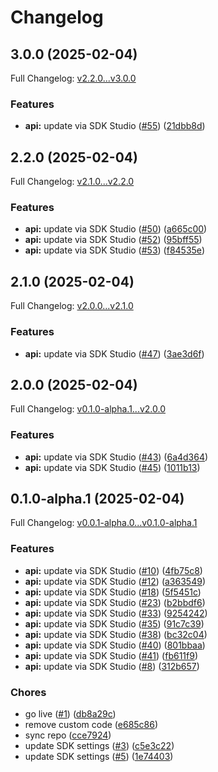 # Changelog

## 3.0.0 (2025-02-04)

Full Changelog: [v2.2.0...v3.0.0](https://github.com/BrainbaseHQ/brainbase-python-sdk/compare/v2.2.0...v3.0.0)

### Features

* **api:** update via SDK Studio ([#55](https://github.com/BrainbaseHQ/brainbase-python-sdk/issues/55)) ([21dbb8d](https://github.com/BrainbaseHQ/brainbase-python-sdk/commit/21dbb8db01ce953e1154f77ac1cc795ba727cf4c))

## 2.2.0 (2025-02-04)

Full Changelog: [v2.1.0...v2.2.0](https://github.com/BrainbaseHQ/brainbase-python-sdk/compare/v2.1.0...v2.2.0)

### Features

* **api:** update via SDK Studio ([#50](https://github.com/BrainbaseHQ/brainbase-python-sdk/issues/50)) ([a665c00](https://github.com/BrainbaseHQ/brainbase-python-sdk/commit/a665c00b172f0c41789098e6e50b959c5bb38c15))
* **api:** update via SDK Studio ([#52](https://github.com/BrainbaseHQ/brainbase-python-sdk/issues/52)) ([95bff55](https://github.com/BrainbaseHQ/brainbase-python-sdk/commit/95bff55484b4d252fdd34cc1bd14f096059eaf45))
* **api:** update via SDK Studio ([#53](https://github.com/BrainbaseHQ/brainbase-python-sdk/issues/53)) ([f84535e](https://github.com/BrainbaseHQ/brainbase-python-sdk/commit/f84535eec8e1162afe8f0046d32955cd904d7d78))

## 2.1.0 (2025-02-04)

Full Changelog: [v2.0.0...v2.1.0](https://github.com/BrainbaseHQ/brainbase-python-sdk/compare/v2.0.0...v2.1.0)

### Features

* **api:** update via SDK Studio ([#47](https://github.com/BrainbaseHQ/brainbase-python-sdk/issues/47)) ([3ae3d6f](https://github.com/BrainbaseHQ/brainbase-python-sdk/commit/3ae3d6f3c42b706ce9e640f399723fe0165cfffd))

## 2.0.0 (2025-02-04)

Full Changelog: [v0.1.0-alpha.1...v2.0.0](https://github.com/BrainbaseHQ/brainbase-python-sdk/compare/v0.1.0-alpha.1...v2.0.0)

### Features

* **api:** update via SDK Studio ([#43](https://github.com/BrainbaseHQ/brainbase-python-sdk/issues/43)) ([6a4d364](https://github.com/BrainbaseHQ/brainbase-python-sdk/commit/6a4d364cc3740780ade0a8bb2168fe5060125848))
* **api:** update via SDK Studio ([#45](https://github.com/BrainbaseHQ/brainbase-python-sdk/issues/45)) ([1011b13](https://github.com/BrainbaseHQ/brainbase-python-sdk/commit/1011b13fd27121a9e8ef357811ddac287a28de0b))

## 0.1.0-alpha.1 (2025-02-04)

Full Changelog: [v0.0.1-alpha.0...v0.1.0-alpha.1](https://github.com/BrainbaseHQ/brainbase-python-sdk/compare/v0.0.1-alpha.0...v0.1.0-alpha.1)

### Features

* **api:** update via SDK Studio ([#10](https://github.com/BrainbaseHQ/brainbase-python-sdk/issues/10)) ([4fb75c8](https://github.com/BrainbaseHQ/brainbase-python-sdk/commit/4fb75c8c78c172cb0a80be304334803956968247))
* **api:** update via SDK Studio ([#12](https://github.com/BrainbaseHQ/brainbase-python-sdk/issues/12)) ([a363549](https://github.com/BrainbaseHQ/brainbase-python-sdk/commit/a3635498129383f20cae75014ad9720e18cc7ec6))
* **api:** update via SDK Studio ([#18](https://github.com/BrainbaseHQ/brainbase-python-sdk/issues/18)) ([5f5451c](https://github.com/BrainbaseHQ/brainbase-python-sdk/commit/5f5451cebcda05a40deef4104207be19e5f8e8ac))
* **api:** update via SDK Studio ([#23](https://github.com/BrainbaseHQ/brainbase-python-sdk/issues/23)) ([b2bbdf6](https://github.com/BrainbaseHQ/brainbase-python-sdk/commit/b2bbdf640fa7b0b9163f0a7a6b8ab964cb2c1fa5))
* **api:** update via SDK Studio ([#33](https://github.com/BrainbaseHQ/brainbase-python-sdk/issues/33)) ([9254242](https://github.com/BrainbaseHQ/brainbase-python-sdk/commit/9254242f08a8f3f0da2a3b101fd07776022487d4))
* **api:** update via SDK Studio ([#35](https://github.com/BrainbaseHQ/brainbase-python-sdk/issues/35)) ([91c7c39](https://github.com/BrainbaseHQ/brainbase-python-sdk/commit/91c7c396731fc46c41a031b2235e0e9562acea8f))
* **api:** update via SDK Studio ([#38](https://github.com/BrainbaseHQ/brainbase-python-sdk/issues/38)) ([bc32c04](https://github.com/BrainbaseHQ/brainbase-python-sdk/commit/bc32c04421def2b0a84a5def7f5a4bb08546d704))
* **api:** update via SDK Studio ([#40](https://github.com/BrainbaseHQ/brainbase-python-sdk/issues/40)) ([801bbaa](https://github.com/BrainbaseHQ/brainbase-python-sdk/commit/801bbaaddaddba829cf554d8b0ee0bc4c229ee40))
* **api:** update via SDK Studio ([#41](https://github.com/BrainbaseHQ/brainbase-python-sdk/issues/41)) ([fb611f9](https://github.com/BrainbaseHQ/brainbase-python-sdk/commit/fb611f97127b4b491884acf8ccd636ebea0e858c))
* **api:** update via SDK Studio ([#8](https://github.com/BrainbaseHQ/brainbase-python-sdk/issues/8)) ([312b657](https://github.com/BrainbaseHQ/brainbase-python-sdk/commit/312b657cf73569a314b3c64ed83521ca2bb576a5))


### Chores

* go live ([#1](https://github.com/BrainbaseHQ/brainbase-python-sdk/issues/1)) ([db8a29c](https://github.com/BrainbaseHQ/brainbase-python-sdk/commit/db8a29c23e871872bcfc26b15bc7e4b27b0b08b3))
* remove custom code ([e685c86](https://github.com/BrainbaseHQ/brainbase-python-sdk/commit/e685c866f3f2b482e1d899a475a5d140ca134938))
* sync repo ([cce7924](https://github.com/BrainbaseHQ/brainbase-python-sdk/commit/cce79248b7058f58c4fe7d98ea36ed534403c7a7))
* update SDK settings ([#3](https://github.com/BrainbaseHQ/brainbase-python-sdk/issues/3)) ([c5e3c22](https://github.com/BrainbaseHQ/brainbase-python-sdk/commit/c5e3c223ba6a7df56e290877e55c31e81c1d4b52))
* update SDK settings ([#5](https://github.com/BrainbaseHQ/brainbase-python-sdk/issues/5)) ([1e74403](https://github.com/BrainbaseHQ/brainbase-python-sdk/commit/1e744032bc5800bb1b4f97a703cfdd1a7a7dd922))
